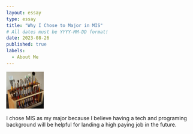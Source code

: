 ```yaml
---
layout: essay
type: essay
title: "Why I Chose to Major in MIS"
# All dates must be YYYY-MM-DD format!
date: 2023-08-26
published: true
labels:
  - About Me
---
```



<img width="100px" class="rounded float-start pe-4" src="../img/igniting/paintbrushes.jpg">

I chose MIS as my major because I believe having a tech and programing background will be helpful for landing a high paying job in the future.
